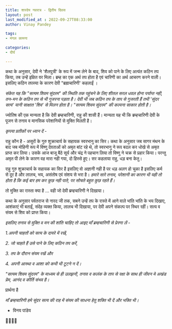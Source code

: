 ```yaml
---
title: शारदेय नवरात्र - द्वितीय दिवस
layout: post
last_modified_at : 2022-09-27T08:33:00
author: Vinay Pandey

tags:
- मंगल कामना

categories:
- दीर्घ

---
```


कथा के अनुसार, देवी ने 'शैलपुत्री' के रूप में जन्म लेने के बाद, शिव को पाने के लिए अत्यंत कठिन तप किया, तब उन्हें इक्षित वर मिला। ब्रम्ह का एक अर्थ तप होता है एवं चारिणी का अर्थ आचरण करने वाली। इसलिए कठिन तपस्या के कारण देवी "ब्रह्मचारिणी' कहलाईं ।

*संकेत यह कि "सत्यम शिवम सुंदरम" की स्थिति तक पहुंचने के लिए शीतल सरल धवल होना पर्याप्त नही, तन-मन के कठिन तप से भी गुजरना पड़ता है। देवी भी जब कठिन तप के ताप से गुजरती हैं तभी 'सुंदर सत्य' यानी साक्षात 'शिव' से मिलन होता है। "सत्यम शिवम सुंदरम" की कल्पना साकार होती है।*

ज्योतिष की एक मान्यता है कि देवी ब्रम्हचारिणी, राहु की शासी  हैं। मान्यता यह भी कि ब्रम्हचारिणी देवी के पूजन से तनाव व मानसिक परेशानियों से मुक्ति मिलती है।

*कृपया प्रतीकों पर ध्यान दें -*

राहु कौन है - असुरों के गुरु शुक्राचार्य के सहायक स्वरभानु का सिर। कथा के अनुसार जब सागर मंथन के बाद जब मोहिनी रूप में विष्णु देवताओं को अमृत बांट रहे थे, तो स्वरभानु ने रूप बदल कर धोखे से अमृत प्राप्त कर लिया। उसके आज बाजू बैठे सूर्य और चंद्र ने पहचान लिया तो विष्णु ने चक्र से प्रहार किया। परन्तु अमृत पी लेने के कारण वह मारा नही गया, दो हिस्से हुए। सर कहलाया राहु, धड़ बना केतु। 

राहु गुरु शुक्राचार्य के सहायक का सिर है इसलिए वो अज्ञानी नही है पर धड़ अलग हो चुका है इसलिए कर्म से दूर है और लालच, भय, असंतोष एवं संशय से भरा है। *हमारे सारे तनाव, परेशानी का कारण भी यही तो होता है कि कई बार हम कर कुछ नही पाते, पर सोचते बहुत कुछ रहते हैं।*

तो मुक्ति का रास्ता क्या है ... वही जो देवी ब्रम्हचारिणी ने दिखाया।

कथा के अनुसार पर्वतराज से नारद जी तक, सबने उन्हें तप के रास्ते में आने वाले भांति भांति के भय दिखाए, आशंकाएं भी बताईं, संदेह व्यक्त किया, लालच भी दिखाया, पर देवी अपने संकल्प पर स्थिर रहीं। सत्य व संयम से शिव को प्राप्त किया।

*इसलिए तनाव से मुक्ति व मन की शांति चाहिए तो आइए माँ ब्रम्हचारिणी से प्रेरणा लें -*

 *1.अपनी चाहतों को सत्य के दायरे में रखें,*

*2. जो चाहते हैं उसे पाने के लिए कठिन तप करें,* 

*3. तप के दौरान संयम रखें और*

*4. अपनी आस्था व आशा को कभी भी टूटने न दें।*

*"सत्यम शिवम सुंदरम" के माध्यम से ही उलझनों, तनाव व कलंक के ताप से रक्षा के साथ ही जीवन मे अखंड प्रेम, आनंद व कीर्ति संभव है।*

प्रार्थना है

*माँ ब्रम्हचारिणी*
*हमे सुंदर सत्य की राह में*
*संयम की साधना हेतु*
*शक्ति भी दें और भक्ति भी।*

- विनय पांडेय

🙏🌷🌷🙏

